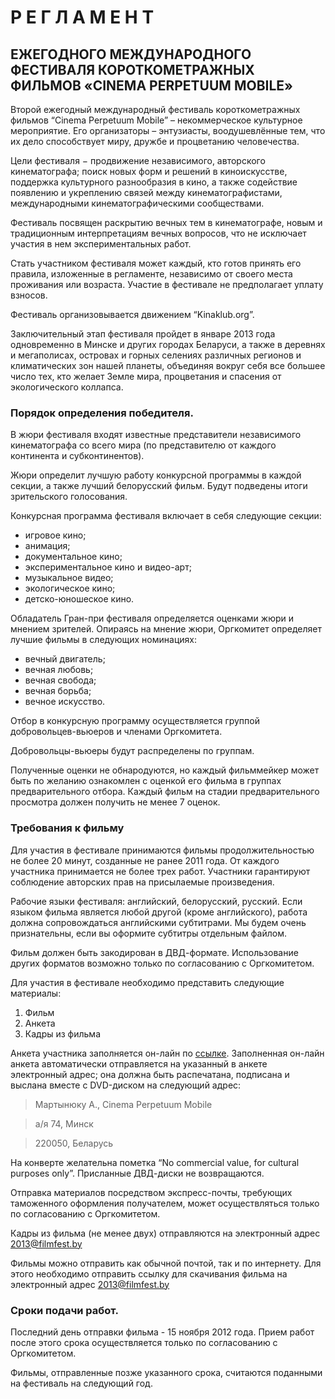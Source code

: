 Р Е Г Л А М Е Н Т 
===================
ЕЖЕГОДНОГО МЕЖДУНАРОДНОГО ФЕСТИВАЛЯ  КОРОТКОМЕТРАЖНЫХ ФИЛЬМОВ «CINEMA PERPETUUM MOBILE» 
---------------

Второй ежегодный международный фестиваль короткометражных фильмов “Cinema Perpetuum Mobile” – некоммерческое культурное мероприятие. Его организаторы – энтузиасты, воодушевлённые тем, что их дело способствует миру, дружбе и процветанию человечества. 

Цели фестиваля − продвижение независимого, авторского кинематографа; поиск новых форм и решений в киноискусстве, поддержка культурного разнообразия в кино, а также содействие появлению и укреплению связей между кинематографистами, международными кинематографическими сообществами.

Фестиваль посвящен раскрытию вечных тем в кинематографе, новым и традиционным интерпретациям вечных вопросов, что не исключает участия в нем экспериментальных работ.

Стать участником фестиваля может каждый, кто готов принять его правила, изложенные в регламенте, независимо от своего места проживания или возраста. Участие в фестивале не предполагает уплату взносов.

Фестиваль организовывается движением “Kinaklub.org”.

Заключительный этап фестиваля пройдет в январе 2013 года одновременно в Минске и других городах Беларуси, а также в деревнях и мегаполисах, островах и горных селениях различных регионов и климатических зон нашей планеты, объединяя вокруг себя все большее число тех, кто желает Земле мира, процветания и спасения от экологического коллапса.

### Порядок определения победителя.

В жюри фестиваля входят известные представители независимого кинематографа со всего мира (по представителю от каждого континента и субконтинентов). 

Жюри определит лучшую работу конкурсной программы в каждой секции, а также лучший белорусский фильм. Будут подведены итоги зрительского голосования.

Конкурсная программа фестиваля включает в себя следующие секции:

* игровое кино;
* анимация;
* документальное кино; 
* экспериментальное кино и видео-арт; 
* музыкальное видео;
* экологическое кино;
* детско-юношеское кино.

Обладатель Гран-при фестиваля определяется оценками жюри и мнением зрителей.
Опираясь на мнение жюри, Оргкомитет определяет лучшие фильмы в следующих номинациях:

* вечный двигатель;
* вечная любовь;
* вечная свобода;
* вечная борьба;
* вечное искусство.

Отбор в конкурсную программу осуществляется группой добровольцев-вьюеров и членами Оргкомитета. 

Добровольцы-вьюеры будут распределены по группам. 

Полученные оценки не обнародуются, но каждый фильммейкер может быть по желанию ознакомлен с оценкой его фильма в группах предварительного отбора. 
Каждый фильм на стадии предварительного просмотра должен получить не менее 7 оценок.

### Требования к фильму

Для участия в фестивале принимаются фильмы продолжительностью не более 20 минут, созданные не ранее 2011 года. От каждого участника принимается не более трех работ. Участники  гарантируют соблюдение авторских прав на присылаемые произведения.

Рабочие языки фестиваля: английский, белорусский, русский. Если языком фильма является любой другой (кроме английского), работа должна сопровождаться английскими субтитрами. Мы будем очень признательны, если вы оформите субтитры отдельным файлом.

Фильм должен быть закодирован в ДВД-формате. Использование других форматов возможно только по согласованию с Оргкомитетом.

Для участия в фестивале необходимо представить следующие материалы:

1. Фильм 
2. Анкета
3. Кадры из фильма 

Анкета участника заполняется он-лайн по [ссылке]( http://filmfest.by/2013/submit/ ). Заполненная он-лайн анкета автоматически отправляется на указанный в анкете электронный адрес; она должна быть распечатана, подписана и выслана вместе с DVD-диском на следующий адрес:  

>Мартынюку А., Cinema Perpetuum Mobile

>a/я 74, Минск

>220050, Беларусь

На конверте желательна пометка “No commercial value, for cultural purposes only”. Присланные ДВД-диски не возвращаются.

Отправка материалов посредством экспресс-почты, требующих таможенного оформления получателем, может осуществляться только по согласованию с Оргкомитетом.

Кадры из фильма (не менее двух) отправляются на электронный адрес 2013@filmfest.by

Фильмы можно отправить как обычной почтой, так и по интернету. Для этого необходимо отправить ссылку для скачивания фильма на электронный адрес 2013@filmfest.by 

### Сроки подачи работ.

Последний день отправки фильма - 15 ноября 2012 года. Прием работ после этого срока осуществляется только по согласованию с Оргкомитетом.

Фильмы, отправленные позже указанного срока, считаются поданными на фестиваль на следующий год.
